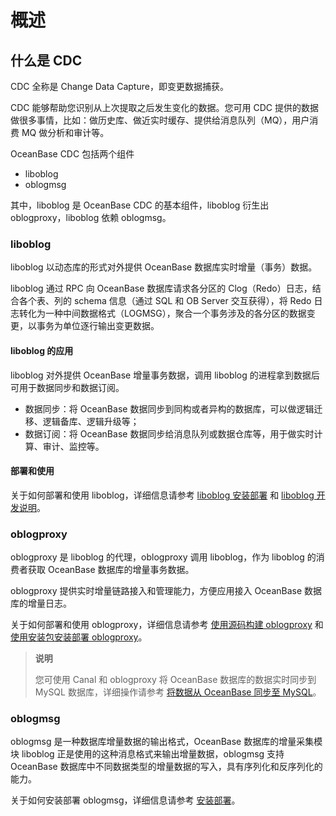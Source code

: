 # 概述

## 什么是 CDC

CDC 全称是 Change Data Capture，即变更数据捕获。

CDC 能够帮助您识别从上次提取之后发生变化的数据。您可用 CDC 提供的数据做很多事情，比如：做历史库、做近实时缓存、提供给消息队列（MQ），用户消费 MQ 做分析和审计等。

OceanBase CDC 包括两个组件

* liboblog
* oblogmsg

其中，liboblog 是 OceanBase CDC 的基本组件，liboblog 衍生出 oblogproxy，liboblog 依赖 oblogmsg。

### liboblog

liboblog 以动态库的形式对外提供 OceanBase 数据库实时增量（事务）数据。

liboblog 通过 RPC 向 OceanBase 数据库请求各分区的 Clog（Redo）日志，结合各个表、列的 schema 信息（通过 SQL 和 OB Server 交互获得），将 Redo 日志转化为一种中间数据格式（LOGMSG），聚合一个事务涉及的各分区的数据变更，以事务为单位逐行输出变更数据。

#### liboblog 的应用

liboblog 对外提供 OceanBase 增量事务数据，调用 liboblog 的进程拿到数据后可用于数据同步和数据订阅。

* 数据同步：将 OceanBase 数据同步到同构或者异构的数据库，可以做逻辑迁移、逻辑备库、逻辑升级等；
* 数据订阅：将 OceanBase 数据同步给消息队列或数据仓库等，用于做实时计算、审计、监控等。

#### 部署和使用

关于如何部署和使用 liboblog，详细信息请参考 [liboblog 安装部署](2.liboblog/1.deploy-and-use-liboblog/1.install-and-deploy-liboblog.md) 和 [liboblog 开发说明](2.liboblog/1.deploy-and-use-liboblog/2.liboblog-development-instructions.md)。

### oblogproxy

oblogproxy 是 liboblog 的代理，oblogproxy 调用 liboblog，作为 liboblog 的消费者获取 OceanBase 数据库的增量事务数据。

oblogproxy 提供实时增量链路接入和管理能力，方便应用接入 OceanBase 数据库的增量日志。

关于如何部署和使用 oblogproxy，详细信息请参考 [使用源码构建 oblogproxy](3.oblogproxy/1.install-and-deploy-oblogproxy/1.use-source-code-to-build-an-oblogproxy.md) 和 [使用安装包安装部署 oblogproxy](3.oblogproxy/1.install-and-deploy-oblogproxy/2.install-and-deploy-oblogproxy-by-using-the-installation-package.md)。

> **说明**
>
>您可使用 Canal 和 oblogproxy 将 OceanBase 数据库的数据实时同步到 MySQL 数据库，详细操作请参考 [将数据从 OceanBase 同步至 MySQL](../../7.developer-guide/5.migrate-data-to-oceanbase-database/4.synchronize-data-from-oceanbase-database-to-mysql.md)。

### oblogmsg

oblogmsg 是一种数据库增量数据的输出格式，OceanBase 数据库的增量采集模块 liboblog 正是使用的这种消息格式来输出增量数据，oblogmsg 支持 OceanBase 数据库中不同数据类型的增量数据的写入，具有序列化和反序列化的能力。

关于如何安装部署 oblogmsg，详细信息请参考 [安装部署](4.oblogmsg/1.install-and-deploy-oblogmsg.md)。
